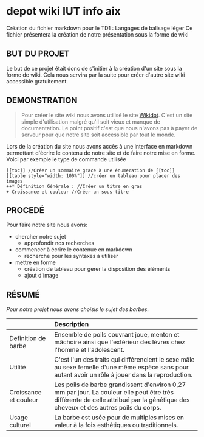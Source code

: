 depot wiki IUT info aix
======

Création du fichier markdown pour le TD1 : Langages de balisage léger 
Ce fichier présentera la création de notre présentation sous la forme de wiki 

BUT DU PROJET
----
Le but de ce projet était donc de s'initier à la création d'un site sous la forme de wiki. Cela nous servira par la suite pour créer d'autre site wiki accessible gratuitement. 

DEMONSTRATION
------

> Pour créer le site wiki nous avons utilisé le site [Wikidot](http://www.wikidot.com). C'est un site simple d'utilisation malgré qu'il soit vieux et manque de documentation. Le point positif c'est que nous n'avons pas à payer de serveur pour que notre site soit accessible par tout le monde.

Lors de la création du site nous avons accès à une interface en markdown permettant d'écrire le contenu de notre site et de faire notre mise en forme.
Voici par exemple le type de commande utilisée

```MarkdownSession 
[[toc]] //Créer un sommaire grace à une énumeration de [[toc]]
[[table style="width: 100%"]] //créer un tableau pour placer des images
++* Définition Générale : //Créer un titre en gras 
+ Croissance et couleur //Créer un sous-titre 
```
PROCEDÉ
------

Pour faire notre site nous avons: 


+ chercher notre sujet
    - approfondir nos recherches
+ commencer à écrire le contenue en markdown
    - recherche pour les syntaxes à utiliser
+ mettre en forme
    - création de tableau pour gerer la disposition des éléments
    - ajout d'image 
  
RÉSUMÉ
------

_Pour notre projet nous avons choisis le sujet des barbes._

|  | Description |
| :-- | :--|
| Definition de barbe  | Ensemble de poils couvrant joue, menton et mâchoire ainsi que l'extérieur des lèvres chez l'homme et l'adolescent. |
| Utilité   | C'est l'un des traits qui différencient le sexe mâle au sexe femelle d'une même espèce sans pour autant avoir un rôle à jouer dans la reproduction. |
| Croissance et couleur | Les poils de barbe grandissent d'environ 0,27 mm par jour. La couleur elle peut être très différente de celle attribué par la génétique des cheveux et des autres poils du corps. |
| Usage culturel   | La barbe est usée pour de multiples mises en valeur à la fois esthétiques ou traditionnels. |

